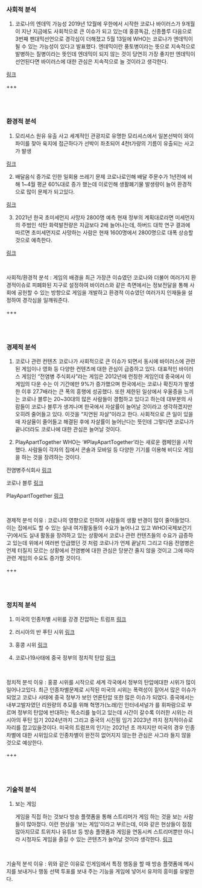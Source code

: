 ### **사회적 분석**

1. 코로나의 엔데믹 가능성
2019년 12월에 우한에서 시작한 코로나 바이러스가 9개월이 지난 지금에도 사회적으로 큰 이슈가 되고 있는데 홍콩독감, 신종플루 다음으로 3번째 팬대믹선언으로 경각심이 더해졌고 5월 13일에 WHO는 코로나가 엔데믹이 될 수 있는 가능성이 있다고 발표했다.
엔데믹이란 풍토병이라는 뜻으로 지속적으로 발병하는 질병이라는 뜻인데 엔데믹이 되지 않는 것이 당연히 가장 좋지만 엔데믹이 선언된다면 바이러스에 대한 관심은 지속적으로 늘 것이라고 생각한다.

[링크](https://news.joins.com/article/23776686)

+++

<br/>

<br/>

### **환경적 분석**

1. 모리셔스 원유 유출 사고
세계적인 관광지로 유명한 모리셔스에서 일본선박이 와이파이를 찾아 육지에 접근하다가 선박이 좌초되어 4천t가량의 기름이 유출되는 사고가 발생

[링크](https://www.hankookilbo.com/News/Read/A2020082717480003497?did=NA)

2. 배달음식 증가로 인한 일회용 쓰레기 문제
코로나로인해 배달 주문수가 1년전에 비해 1~4월 평균 60%대로 증가 했는데 이로인해 생활폐기물 발생량이 늘어 환경적으로 많이 문제가 되고있다. 

[링크](https://news.kbs.co.kr/news/view.do?ncd=4458868)

3. 2021년 한국 초미세먼지 사망자 2800명 예측
현재 정부의 계획대로라면 미세먼지의 주범인 석탄 화력발전량은 지금보다 2배 늘어나는데, 하버드 대학 연구 결과에 따르면 초미세먼지로 사망하는 사람은 현재 1600명에서 2800명으로 대폭 상승할 것으로 예측한다.

[링크](http://www.sisajournal.com/news/articleView.html?idxno=141261)

<br/>

사회적/환경적 분석 : 게임의 배경을 최근 가장큰 이슈였던 코로나와 더불어 여러가지 환경적이슈로 피폐화된 지구로 설정하여 바이러스와 같은 측면에서는 정보전달을 통해 사회에 공헌할 수 있는 방향으로 게임을 개발하고 환경적 이슈였던 여러가지 인재들을 설정하여 경각심을 일깨워준다.

+++

<br/>

<br/>

### **경제적 분석**

1. 코로나 관련 컨텐츠
코로나가 사회적으로 큰 이슈가 되면서 동시에 바이러스에 관련된 게임이나 영화 등 다양한 컨텐츠에 대한 관심이 급증하고 있다.
대표적인 바이러스 게임인 “전염병 주식회사”라는 게임은 2012년에 런칭한 게임인데 중국에서 이 게임의 다운 수는 이 기간에만 9%가 증가했으며 한국에서는 코로나 확진자가 발생한 이후 27.7배라는 큰 폭의 흥행에 성공했다.
또한 제한된 일상에서 우울증을 느끼는 코로나 블루는 20~30대의 많은 사람들이 경험하고 있다고 하는데 대부분의 사람들이 코로나 블루가 생겨나며 한국에서 자살률이 늘어날 것이라고 생각하겠지만 오히려 줄어들고 있다.
이것을 “지연된 자살”이라고 한다. 사회적으로 큰 일이 있을 때 자살율이 줄어들고 해결된 후에 자살률이 늘어난다는 뜻인데 그렇다면 코로나가 끝나더라도 코로나에 대한 관심은 늘어날 것이다.

2. PlayApartTogether
WHO는 ‘#PlayApartTogether’라는 새로운 캠페인을 시작했다. 사람들이 각자의 집에서 콘솔과 모바일 등 다양한 기기를 이용해 비디오 게임을 하는 것을 장려하는 것이다. 

전염병주식회사 [링크](http://www.econovill.com/news/articleView.html?idxno=387141)

코로나 블루 [링크](https://www.mk.co.kr/news/society/view/2020/07/721270/)

PlayApartTogether [링크](http://gametoc.hankyung.com/news/articleView.html?idxno=54496)

<br/>

경제적 분석 이유 :  코로나의 영향으로 인하여 사람들의 생활 반경이 많이 줄어들었다. 이는 집에서도 할 수 있는 실내 여가활동들의 수요가 늘어나고 있고 WHO(국제보건기구)에서도 실내 활동을 장려하고 있는 상황에서 코로나 관련 컨텐츠들의 수요가 급증하고 있는데 위에서 여러번 언급했던 것 처럼 코로나가 언제 끝날지 그리고 다음 전염병은 언제 터질지 모르는 상황에서 전염병에 대한 관심은 당분간 줄지 않을 것이고 그에 따라 관련 게임의 수요도 증가할 것이다.

+++

<br/>

<br/>

### **정치적 분석**
1. 미국의 인종차별 시위를 강경 진압하는 트럼프
   [링크](https://wspaper.org/article/24267)

2. 러시아의 반 푸틴 시위
   [링크](https://biz.chosun.com/site/data/html_dir/2020/08/04/2020080400361.html)

3. 홍콩 시위
   [링크](https://namu.wiki/w/2019%EB%85%84%20%ED%99%8D%EC%BD%A9%20%EB%AF%BC%EC%A3%BC%ED%99%94%20%EC%9A%B4%EB%8F%99)

4. 코로나19사태에 중국 정부의 정치적 탄압
   [링크](https://www.youtube.com/watch?v=-ptVg9J8zvE&ab_channel=%ED%95%9C%EA%B2%A8%EB%A0%88TV)

<br/>

정치적 분석 이유 :  홍콩 시위를 시작으로 세계 각국에서 정부의 탄압에대한 시위가 많이 일어나고있다. 최근 인종차별문제로 시작된 미국의 시위는 폭력성이 짙어서 많은 이슈가 되었고 코로나 사태에 중국 정부가 보인 언론탄압 또한 많은 이슈가 되었다.
중국에서는 내부고발자였던 리원량의 추모를 위해 혁명가(노래)인 인터네셔널가 를 휘파람으로 부르며 정부의 탄압에 반대하는 목소리를 높이고 있는데 시간이 갈수록 이러한 시위는 러시아의 푸틴 임기 2024년까지 그리고 중국의 시진핑 임기 2023년 까지 정치적이슈로 자리를 잡고있을것이다. 미국의 트럼프의 인기는 2021년 초 까지지만 미국의 경우 인종차별에 대한 시위임으로 인종차별이 완전히 없어지지 않는한 관심은 사그라 들지 않을 것으로 예상한다. 

+++

<br/>

<br/>

### **기술적 분석**
1. 보는 게임
   
   게임을 직접 하는 것보다 방송 플랫폼을 통해 스트리머가 게임 하는 것을 보는 사람들이 많아졌다. 이런 현상을 '보는 게임'이라고 부르는데, 이와 같은 현상들이 점점 많아지므로 트위치나 유튜브 등 방송 플랫폼과 게임을 연동시켜 스트리머뿐만 아니라 시청자도 게임을 즐길 수 있는 콘텐츠가 늘어날 것이라 생각한다.
   [링크](https://www.gamemeca.com/view.php?gid=1633120)

<br/>

기술적 분석 이유 : 위와 같은 이유로 인게임에서 특정 행동을 할 때 방송 플랫폼에 메시지를 보내거나 행동 선택 투표를 보내 주는 기능을 게임에 넣어서 유저의 흥미를 유발한다.